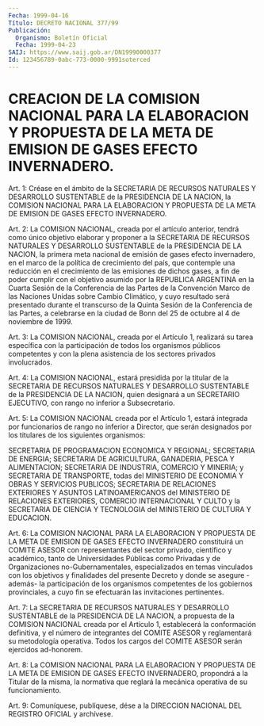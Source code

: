 ```yaml
---
Fecha: 1999-04-16
Título: DECRETO NACIONAL 377/99
Publicación:
  Organismo: Boletín Oficial
  Fecha: 1999-04-23
SAIJ: https://www.saij.gob.ar/DN19990000377
Id: 123456789-0abc-773-0000-9991soterced
---
```

# CREACION DE LA COMISION NACIONAL PARA LA ELABORACION Y PROPUESTA DE LA META DE EMISION DE GASES EFECTO INVERNADERO.

<a id="1"></a>
Art. 1:  Créase  en el ámbito de la SECRETARIA  DE  RECURSOS NATURALES Y DESARROLLO SUSTENTABLE  de la PRESIDENCIA DE LA NACION, la COMISION NACIONAL PARA LA ELABORACION  Y PROPUESTA DE LA META DE EMISION DE GASES EFECTO INVERNADERO.

<a id="2"></a>
Art.  2: La COMISION NACIONAL, creada por el  artículo  anterior, tendrá como  único  objetivo elaborar y proponer a la SECRETARIA DE RECURSOS NATURALES Y DESARROLLO SUSTENTABLE de la PRESIDENCIA DE LA NACION,  la  primera meta  nacional  de  emisión  de  gases  efecto invernadero, en  el  marco  de la política de crecimiento del país, que contemple una reducción en  el  crecimiento de las emisiones de dichos gases, a fin de poder cumplir con el objetivo asumido por la REPUBLICA ARGENTINA en la Cuarta Sesión  de  la  Conferencia de las Partes de la Convención Marco de las Naciones Unidas  sobre  Cambio Climático,  y  cuyo resultado será presentado durante el transcurso de la Quinta Sesión  de  la Conferencia de las Partes, a celebrarse en la ciudad de Bonn del 25  de  octubre  al 4 de noviembre de 1999.

<a id="3"></a>
Art. 3: La COMISION NACIONAL, creada por el  Artículo 1, realizará su  tarea específica con la participación de todos  los  organismos públicos  competentes  y  con  la  plena asistencia de los sectores privados involucrados.

<a id="4"></a>
Art. 4: La COMISION NACIONAL, estará  presidida  por la titular de la SECRETARIA DE RECURSOS NATURALES Y DESARROLLO SUSTENTABLE  de la PRESIDENCIA    DE  LA  NACION,  quien  designará  a  un  SECRETARIO EJECUTIVO, con rango no inferior a Subsecretario.

<a id="5"></a>
Art. 5: La COMISION  NACIONAL  creada  por  el  Artículo 1, estará integrada  por  funcionarios de rango no inferior a  Director,  que serán designados  por  los  titulares de los siguientes organismos:

SECRETARIA  DE PROGRAMACION ECONOMICA  Y  REGIONAL;  SECRETARIA  DE ENERGIA; SECRETARIA DE AGRICULTURA, GANADERIA, PESCA Y ALIMENTACION;  SECRETARIA  DE  INDUSTRIA,  COMERCIO  Y  MINERIA;  y SECRETARIA  DE TRANSPORTE, todas del MINISTERIO DE ECONOMIA Y OBRAS Y SERVICIOS PUBLICOS; SECRETARIA DE RELACIONES EXTERIORES Y ASUNTOS LATINOAMERICANOS  del MINISTERIO DE RELACIONES EXTERIORES, COMERCIO INTERNACIONAL Y CULTO  y  la SECRETARIA DE CIENCIA Y TECNOLOGIA del MINISTERIO DE CULTURA Y EDUCACION.

<a id="6"></a>
Art. 6: La COMISION NACIONAL PARA LA ELABORACION Y PROPUESTA DE LA META DE EMISION DE GASES EFECTO  INVERNADERO  constituirá un COMITE ASESOR  con  representantes  del  sector  privado,  científico    y académico,  tanto  de  Universidades  Públicas  como  Privadas y de Organizaciones  no-Gubernamentales,    especializados   en  temas vinculados  con los objetivos y finalidades del presente Decreto  y donde  se asegure  -además-  la  participación  de  los  organismos competentes de los gobiernos provinciales, a cuyo fin se efectuarán las invitaciones pertinentes.

<a id="7"></a>
Art.  7:   La  SECRETARIA  DE  RECURSOS  NATURALES  Y  DESARROLLO SUSTENTABLE de  la  PRESIDENCIA  DE  LA  NACION,  a propuesta de la COMISION  NACIONAL  creada  por  el  Artículo  1,  establecerá  la conformación  definitiva,  y  el  número de integrantes del  COMITE ASESOR y reglamentará su metodología  operativa.  Todos  los cargos del COMITE ASESOR serán ejercidos ad-honorem.

<a id="8"></a>
Art. 8: La COMISION NACIONAL PARA LA ELABORACION Y PROPUESTA DE LA META DE EMISION DE GASES EFECTO INVERNADERO, propondrá a la Titular de la misma, la normativa que reglará la mecánica operativa  de  su funcionamiento.

<a id="9"></a>
Art. 9: Comuníquese, publíquese, dése a la DIRECCION NACIONAL DEL REGISTRO  OFICIAL  y  archívese.